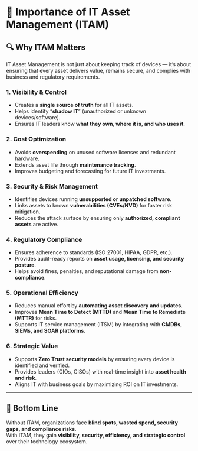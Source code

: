 # 📌 Importance of IT Asset Management (ITAM)

## 🔍 Why ITAM Matters
IT Asset Management is not just about keeping track of devices — it’s about ensuring that every asset delivers value, remains secure, and complies with business and regulatory requirements.  

### 1. **Visibility & Control**
- Creates a **single source of truth** for all IT assets.  
- Helps identify “**shadow IT**” (unauthorized or unknown devices/software).  
- Ensures IT leaders know **what they own, where it is, and who uses it**.  

### 2. **Cost Optimization**
- Avoids **overspending** on unused software licenses and redundant hardware.  
- Extends asset life through **maintenance tracking**.  
- Improves budgeting and forecasting for future IT investments.  

### 3. **Security & Risk Management**
- Identifies devices running **unsupported or unpatched software**.  
- Links assets to known **vulnerabilities (CVEs/NVD)** for faster risk mitigation.  
- Reduces the attack surface by ensuring only **authorized, compliant assets** are active.  

### 4. **Regulatory Compliance**
- Ensures adherence to standards (ISO 27001, HIPAA, GDPR, etc.).  
- Provides audit-ready reports on **asset usage, licensing, and security posture**.  
- Helps avoid fines, penalties, and reputational damage from **non-compliance**.  

### 5. **Operational Efficiency**
- Reduces manual effort by **automating asset discovery and updates**.  
- Improves **Mean Time to Detect (MTTD)** and **Mean Time to Remediate (MTTR)** for risks.  
- Supports IT service management (ITSM) by integrating with **CMDBs, SIEMs, and SOAR platforms**.  

### 6. **Strategic Value**
- Supports **Zero Trust security models** by ensuring every device is identified and verified.  
- Provides leaders (CIOs, CISOs) with real-time insight into **asset health and risk**.  
- Aligns IT with business goals by maximizing ROI on IT investments.  

---

## 🚀 Bottom Line
Without ITAM, organizations face **blind spots, wasted spend, security gaps, and compliance risks**.  
With ITAM, they gain **visibility, security, efficiency, and strategic control** over their technology ecosystem.
